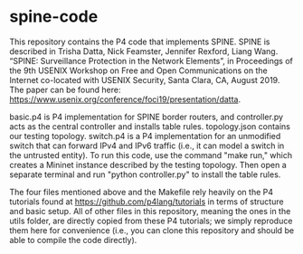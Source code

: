# spine-code

This repository contains the P4 code that implements SPINE. SPINE is described in Trisha Datta, Nick Feamster, Jennifer Rexford, Liang Wang. “SPINE: Surveillance Protection in the Network Elements”, in Proceedings of the 9th USENIX Workshop on Free and Open Communications on the Internet co-located with USENIX Security, Santa Clara, CA, August 2019. The paper can be found here: https://www.usenix.org/conference/foci19/presentation/datta.

basic.p4 is P4 implementation for SPINE border routers, and controller.py acts as the central controller and installs table rules. topology.json contains our testing topology. switch.p4 is a P4 implementation for an unmodified switch that can forward IPv4 and IPv6 traffic (i.e., it can model a switch in the untrusted entity). To run this code, use the command "make run," which creates a Mininet instance described by the testing topology. Then open a separate terminal and run "python controller.py" to install the table rules.

The four files mentioned above and the Makefile rely heavily on the P4 tutorials found at https://github.com/p4lang/tutorials in terms of structure and basic setup. All of other files in this repository, meaning the ones in the utils folder, are directly copied from these P4 tutorials; we simply reproduce them here for convenience (i.e., you can clone this repository and should be able to compile the code directly).
